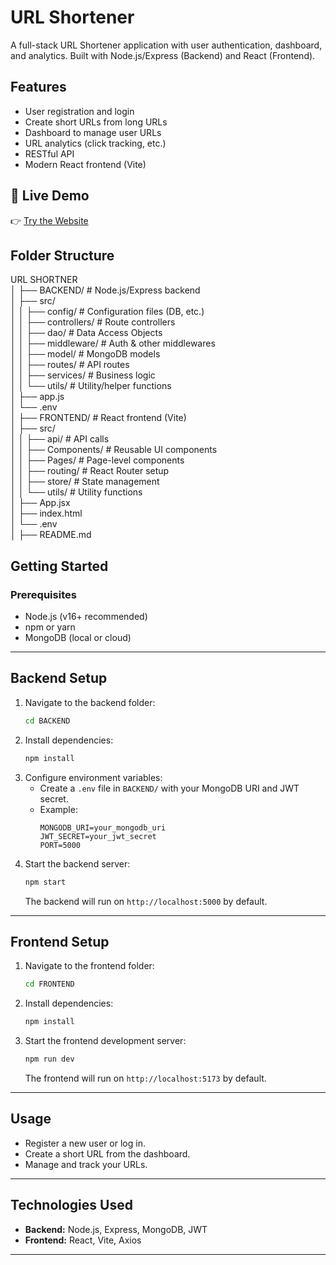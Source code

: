 # URL Shortener

A full-stack URL Shortener application with user authentication, dashboard, and analytics. Built with Node.js/Express (Backend) and React (Frontend).

## Features
- User registration and login
- Create short URLs from long URLs
- Dashboard to manage user URLs
- URL analytics (click tracking, etc.)
- RESTful API
- Modern React frontend (Vite)

## 🚀 Live Demo
👉 [Try the Website](https://url-shortner-ochre-phi.vercel.app/)   

## Folder Structure
URL SHORTNER  
│
├── BACKEND/           # Node.js/Express backend  
│   ├── src/  
│   │   ├── config/        # Configuration files (DB, etc.)  
│   │   ├── controllers/   # Route controllers  
│   │   ├── dao/           # Data Access Objects  
│   │   ├── middleware/    # Auth & other middlewares  
│   │   ├── model/         # MongoDB models  
│   │   ├── routes/        # API routes  
│   │   ├── services/      # Business logic  
│   │   └── utils/         # Utility/helper functions  
│   ├── app.js  
│   └── .env  
│
├── FRONTEND/          # React frontend (Vite)  
│   ├── src/  
│   │   ├── api/          # API calls  
│   │   ├── Components/   # Reusable UI components  
│   │   ├── Pages/        # Page-level components  
│   │   ├── routing/      # React Router setup  
│   │   ├── store/        # State management  
│   │   └── utils/        # Utility functions  
│   ├── App.jsx  
│   ├── index.html  
│   └── .env  
│
├── README.md  


## Getting Started

### Prerequisites
- Node.js (v16+ recommended)
- npm or yarn
- MongoDB (local or cloud)

---

## Backend Setup

1. Navigate to the backend folder:
   ```sh
   cd BACKEND
   ```
2. Install dependencies:
   ```sh
   npm install
   ```
3. Configure environment variables:
   - Create a `.env` file in `BACKEND/` with your MongoDB URI and JWT secret.
   - Example:
     ```env
     MONGODB_URI=your_mongodb_uri
     JWT_SECRET=your_jwt_secret
     PORT=5000
     ```
4. Start the backend server:
   ```sh
   npm start
   ```
   The backend will run on `http://localhost:5000` by default.

---

## Frontend Setup

1. Navigate to the frontend folder:
   ```sh
   cd FRONTEND
   ```
2. Install dependencies:
   ```sh
   npm install
   ```
3. Start the frontend development server:
   ```sh
   npm run dev
   ```
   The frontend will run on `http://localhost:5173` by default.

---

## Usage
- Register a new user or log in.
- Create a short URL from the dashboard.
- Manage and track your URLs.

---

## Technologies Used
- **Backend:** Node.js, Express, MongoDB, JWT
- **Frontend:** React, Vite, Axios

---



